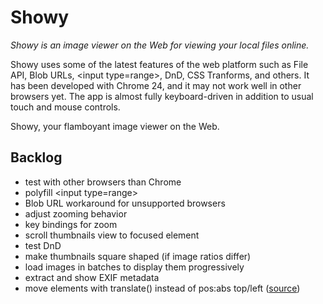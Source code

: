# Showy

*Showy is an image viewer on the Web for viewing your local files online.*

Showy uses some of the latest features of the web platform such as File API,
Blob URLs, &lt;input type=range&gt;, DnD, CSS Tranforms, and others. It has been
developed with Chrome 24, and it may not work well in other browsers yet. The
app is almost fully keyboard-driven in addition to usual touch and mouse
controls.

Showy, your flamboyant image viewer on the Web.

## Backlog

* test with other browsers than Chrome
* polyfill &lt;input type=range&gt;
* Blob URL workaround for unsupported browsers
* adjust zooming behavior
* key bindings for zoom
* scroll thumbnails view to focused element
* test DnD
* make thumbnails square shaped (if image ratios differ)
* load images in batches to display them progressively
* extract and show EXIF metadata
* move elements with translate() instead of pos:abs top/left ([source](http://paulirish.com/2012/why-moving-elements-with-translate-is-better-than-posabs-topleft/))